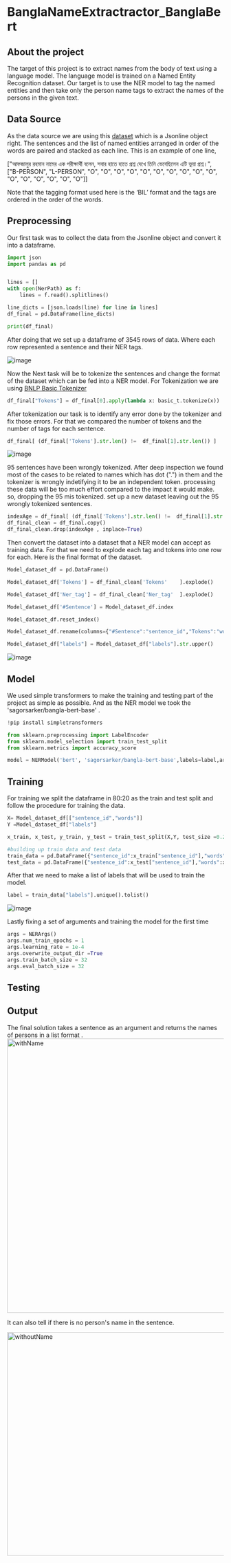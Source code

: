 # BanglaNameExtractractor_BanglaBert
## About the project
The target of this project is to extract names from the body of text using a language model. The language model is trained on a Named Entity Recognition dataset. Our target is to use the NER model to tag the named entities and then take only the person name tags to extract the names of the persons in the given text.

## Data Source
As the data source we are using this [dataset](https://raw.githubusercontent.com/banglakit/bengali-ner-data/master/main.jsonl) which is a Jsonline object right. The sentences and the list of named entities arranged in order of the words are paired and stacked as each line. This is an example of one line, 

["আফজালুর রহমান নামের এক পরীক্ষার্থী বলেন, সবার হাতে হাতে প্রশ্ন দেখে তিনি ভেবেছিলেন এটি ভুয়া প্রশ্ন।", ["B-PERSON", "L-PERSON", "O", "O", "O", "O", "O", "O", "O", "O", "O", "O", "O", "O", "O", "O", "O", "O"]]

Note that the tagging format used here is the ‘BIL’ format and the tags are ordered in the order of the words.

## Preprocessing

Our first task was to collect the data from the Jsonline object and convert it into a  dataframe.

```python
import json
import pandas as pd


lines = []
with open(NerPath) as f:
    lines = f.read().splitlines()

line_dicts = [json.loads(line) for line in lines]
df_final = pd.DataFrame(line_dicts)

print(df_final)
```

After doing that we set up a dataframe of 3545 rows of data. Where each row represented a sentence and their NER tags. 

![image](https://github.com/ashrafulhaqove/BanglaNameExtractractor_BanglaBert/assets/30887866/54b8a118-b6a0-462b-af05-06652e529032)


Now the Next task will be to tokenize the sentences and change the format of the dataset which can be fed into a NER model. For Tokenization we are using [BNLP Basic Tokenizer](https://github.com/sagorbrur/bnlp/blob/main/docs/README.md#basic-tokenizer) 
```python
df_final["Tokens"] = df_final[0].apply(lambda x: basic_t.tokenize(x))
```

After tokenization our task is to identify any error done by the tokenizer and fix those errors. For that we compared the number of tokens and the number of tags for each sentence. 
```python
df_final[ (df_final['Tokens'].str.len() !=  df_final[1].str.len()) ]
```

![image](https://github.com/ashrafulhaqove/BanglaNameExtractractor_BanglaBert/assets/30887866/937cabe6-b886-42d8-9745-8de0f7c58bf7)

95 sentences have been wrongly tokenized. After deep inspection we found most of the cases to be related to names which has dot (".") in them and the tokenizer is wrongly indetifying it to be an independent token.
processing these data will be too much effort compared to the impact it would make. so, dropping the 95 mis tokenized. set up a new dataset leaving out the 95 wrongly tokenized sentences.
```python
indexAge = df_final[ (df_final['Tokens'].str.len() !=  df_final[1].str.len()) ].index
df_final_clean = df_final.copy()
df_final_clean.drop(indexAge , inplace=True)
```
Then convert the dataset into a dataset that a NER model can accept as training data. For that we need to explode each tag and tokens into one row for each. Here is the final format of the dataset. 

```python
Model_dataset_df = pd.DataFrame()

Model_dataset_df['Tokens'] = df_final_clean['Tokens'	].explode()

Model_dataset_df['Ner_tag'] = df_final_clean['Ner_tag'	].explode()

Model_dataset_df['#Sentence'] = Model_dataset_df.index

Model_dataset_df.reset_index()

Model_dataset_df.rename(columns={"#Sentence":"sentence_id","Tokens":"words","Ner_tag":"labels"}, inplace =True)

Model_dataset_df["labels"] = Model_dataset_df["labels"].str.upper()

```
![image](https://github.com/ashrafulhaqove/BanglaNameExtractractor_BanglaBert/assets/30887866/09654950-ea50-4906-8f85-b15445dad50e)



## Model
We used simple transformers to make the training and testing part of the project as simple as possible. And as the NER model we took the 'sagorsarker/bangla-bert-base' .

```python
!pip install simpletransformers
```

```python
from sklearn.preprocessing import LabelEncoder
from sklearn.model_selection import train_test_split
from sklearn.metrics import accuracy_score
```

```python
model = NERModel('bert', 'sagorsarker/bangla-bert-base',labels=label,args =args)
```

## Training
For training we split the dataframe in 80:20 as the train and test split and follow the procedure for training the data. 
```python
X= Model_dataset_df[["sentence_id","words"]]
Y =Model_dataset_df["labels"]

x_train, x_test, y_train, y_test = train_test_split(X,Y, test_size =0.2)

#building up train data and test data
train_data = pd.DataFrame({"sentence_id":x_train["sentence_id"],"words":x_train["words"],"labels":y_train})
test_data = pd.DataFrame({"sentence_id":x_test["sentence_id"],"words":x_test["words"],"labels":y_test})
```
After that we need to make a list of labels that will be used to train the model. 

```python
label = train_data["labels"].unique().tolist()
```
![image](https://github.com/ashrafulhaqove/BanglaNameExtractractor_BanglaBert/assets/30887866/565c0e51-2fa0-4a5d-87b6-01578a1ac59b)

Lastly fixing a set of arguments and training the model for the first time 

```python
args = NERArgs()
args.num_train_epochs = 1
args.learning_rate = 1e-4
args.overwrite_output_dir =True
args.train_batch_size = 32
args.eval_batch_size = 32
```

## Testing

## Output
The final solution takes a sentence as an argument and returns the names of persons in a list format . 
<img width="638" alt="withName" src="https://github.com/ashrafulhaqove/BanglaNameExtractractor_BanglaBert/assets/30887866/334ea11b-f624-4a61-98a5-37a1e4d3decc">

It can also tell if there is no person's name in the sentence. 


<img width="520" alt="withoutName" src="https://github.com/ashrafulhaqove/BanglaNameExtractractor_BanglaBert/assets/30887866/f43e7a86-ed68-4a41-af54-c488594e7164">



